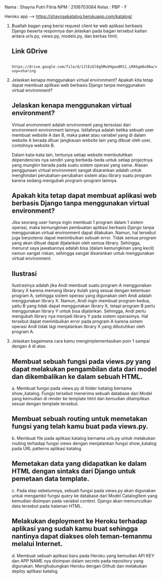 Nama    : Shayna Putri Fitria
NPM     : 2106703084
Kelas   : PBP - F

Heroku app --> https://shaynaskatalog.herokuapp.com/katalog/ 

1. Buatlah bagan yang berisi request client ke web aplikasi berbasis Django beserta responnya dan jelaskan pada bagan tersebut kaitan antara urls.py, views.py, models.py, dan berkas html;

    ## Link GDrive
        https://drive.google.com/file/d/1JlEzGl6gSMuVHgau8R11_LM4Sgm8u96a/view?usp=sharing 

2. Jelaskan kenapa menggunakan virtual environment? Apakah kita tetap dapat membuat aplikasi web berbasis Django tanpa menggunakan virtual environment?

    ## Jelaskan kenapa menggunakan virtual environment?
    Virtual environment adalah environment yang terisolasi dari environment-environment lainnya. Istilahnya adalah ketika sebuah user membuat website A dan B, maka paket atau variabel yang di dalam website A berada diluar jangkauan website lain yang dibuat oleh user, contohnya website B.

    Dalam kata-kata lain, tentunya setiap website membutuhkan dependencies nya sendiri yang berbeda-beda untuk setiap projectnya yang mungkin berada pada suatu sistem operasi yang sama. Alasan penggunaan virtual environment sangat disarankan adalah untuk menghindari perubahan-perubahan sistem atau library suatu program karena sedang mengubah program-program lainnya.

    ## Apakah kita tetap dapat membuat aplikasi web berbasis Django tanpa menggunakan virtual environment?
    Jika seorang user hanya ingin membuat 1 program dalam 1 sistem operasi, maka kemungkinan pembuatan aplikasi berbasis Django tanpa menggunakan virtual environment dapat dilakukan. Namun, hal tersebut juga berpotensi dapat menimbulkan sebuah error. Tidak semua program yang akan dibuat dapat dijalankan oleh semua library. Sehingga, menurut saya jawabannya adalah bisa (dalam kemungkinan yang kecil) namun sangat riskan, sehingga sangat disarankan untuk menggunakan virtual environment.

    ## Ilustrasi
    Ilustrasinya adalah jika Andi membuat suatu program A menggunakan library X karena memang library itulah yang sesuai dengan ketentuan program A, sehingga sistem operasi yang digunakan oleh Andi adalah menggunakan library X. Namun, Andi ingin membuat program kedua, yaitu B yang tidak dapat menggunakan library X, tetapi program B perlu menggunakan library Y untuk bisa dijalankan. Sehingga, Andi perlu mengubah library nya menjadi library Y pada sistem operasinya. Hal tersebut dapat menimbulkan error pada program A karena sistem operasi Andi tidak lagi menjalankan library X yang dibutuhkan oleh program A.

3. Jelaskan bagaimana cara kamu mengimplementasikan poin 1 sampai dengan 4 di atas.

    ## Membuat sebuah fungsi pada views.py yang dapat melakukan pengambilan data dari model dan dikembalikan ke dalam sebuah HTML.
    a. Membuat fungsi pada views.py di folder katalog bernama show_katalog. Fungsi tersebut menerima sebuah database dari Model yang kemudian di render ke template html dan kemudian ditampilkan sesuai dengan template tersebut.
    ## Membuat sebuah routing untuk memetakan fungsi yang telah kamu buat pada views.py.
    b. Membuat file pada aplikasi katalog bernama urls.py untuk melakukan routing terhadap fungsi views dengan menjalankan fungsi show_katalog pada URL patterns aplikasi katalog
    ## Memetakan data yang didapatkan ke dalam HTML dengan sintaks dari Django untuk pemetaan data template.
    c. Pada step sebelumnya, sebuah fungsi pada views.py akan digunakan untuk mengambil fungsi query ke database dari Model CatalogItem yang kemudian disimpan pada variabel context. Django akan memunculkan data tersebut pada halaman HTML.
    ## Melakukan deployment ke Heroku terhadap aplikasi yang sudah kamu buat sehingga nantinya dapat diakses oleh teman-temanmu melalui Internet.
    d. Membuat sebuah aplikasi baru pada Heroku yang kemudian API KEY dan APP NAME nya disimpan dalam secrets pada repository yang digunakan. Menghubungkan Heroku dengan Github dan melakukan deploy aplikasi katalog
    

